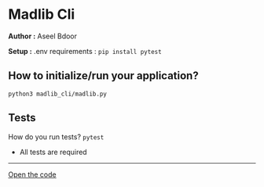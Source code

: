# Madlib Cli
**Author :** Aseel Bdoor

**Setup :**
.env requirements : `pip install pytest`

## How to initialize/run your application?
```
python3 madlib_cli/madlib.py
``` 

## Tests
How do you run tests?
`pytest`

- All tests are required
****
[Open the code](./madlib_cli/madlib.py)